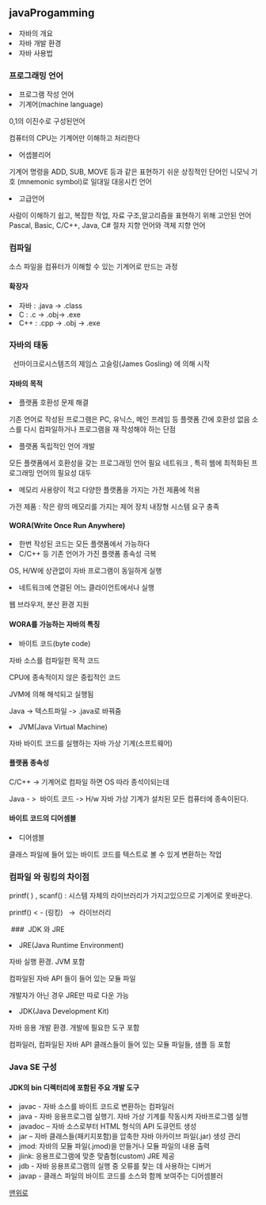 ## javaProgamming 

<li> 자바의 개요

<li> 자바 개발 환경

<li> 자바 사용법

### 프로그래밍 언어

<li> 프로그램 작성 언어

<li> 기계어(machine language) 

0,1의 이진수로 구성된언어

컴퓨터의 CPU는 기계어만 이해하고 처리한다

<li>어셉블리어

기계어 명령을 ADD, SUB, MOVE 등과 같은 표현하기 쉬운 상징적인 단어인 니모닉 기호 (mnemonic symbol)로 일대일 대응시킨 언어

<li>고급언어

사람이 이해하기 쉽고, 복잡한 작업, 자료 구조,알고리즘을 표현하기 위해 고안된 언어 Pascal, Basic, C/C++, Java, C# 절차 지향 언어와 객체 지향 언어

### 컴파일 

<p> 소스 파일을 컴퓨터가 이해할 수 있는 기계어로 만드는 과정

#### 확장자

<li>자바 : .java -> .class

<li>C : .c -> .obj-> .exe

<li>C++ : .cpp -> .obj -> .exe

### 자바의 태동

<p>  선마이크로시스템즈의 제임스 고슬링(James Gosling) 에 의해 시작

#### 자바의 목적

<li>플랫폼 호환성 문제 해결

기존 언어로 작성된 프로그램은 PC, 유닉스, 메인 프레임 등 플랫폼 간에 호환성 없음 소스를 다시 컴파일하거나 프로그램을 재 작성해야 하는 단점

<li>플랫폼 독립적인 언어 개발

모든 플랫폼에서 호환성을 갖는 프로그래밍 언어 필요 네트워크 , 특히 웹에 최적화된 프로그래밍 언어의 필요성 대두

<li> 메모리 사용량이 적고 다양한 플랫폼을 가지는 가전 제품에 적용

가전 제품 : 작은 량의 메모리를 가지는 제어 장치 내장형 시스템 요구 충족

#### WORA(Write Once Run Anywhere)

<li>한번 작성된 코드는 모든 플랫폼에서 가능하다

<li>C/C++ 등 기존 언어가 가진 플랫폼 종속성 극복

OS, H/W에 상관없이 자바 프로그램이 동일하게 실행

<li>네트워크에 연결된 어느 클라이언트에서나 실행

웹 브라우저, 분산 환경 지원

#### WORA를 가능하는 자바의 특징

<li>바이트 코드(byte code)

자바 소스를 컴파일한 목적 코드

CPU에 종속적이지 않은 중립적인 코드 

JVM에 의해 해석되고 실행됨

Java -> 텍스트파일 -> .java로 바꿔줌 

<li>JVM(Java Virtual Machine)

자바 바이트 코드를 실행하는 자바 가상 기계(소프트웨어)

#### 플랫폼 종속성

<p> C/C++ -> 기계어로 컴파일 하면 OS 따라 종석이되는데

<p> Java - >  바이트 코드 -> H/w 자바 가상 기계가 설치된 모든 컴퓨터에 종속이된다.

#### 바이트 코드의 디어셈블

<li>디어셈블

클래스 파일에 들어 있는 바이트 코드를 텍스트로 볼 수 있게 변환하는 작업

### 컴파일 와 링킹의 차이점

<p>printf( ) , scanf() : 시스템 자체의 라이브러리가 가지고있으므로 기계어로 못바꾼다.

<p> printf() < - (링킹)   ->  라이브러리  

 ###  JDK 와 JRE

<li>JRE(Java Runtime Environment)

자바 실행 환경. JVM 포함 

컴파일된 자바 API 들이 들어 있는 모듈 파일 

개발자가 아닌 경우 JRE만 따로 다운 가능

<li> JDK(Java Development Kit)

자바 응용 개발 환경. 개발에 필요한 도구 포함

컴파일러, 컴파일된 자바 API 클래스들이 들어 있는 모듈 파일들, 샘플 등 포함

### Java SE 구성

#### JDK의 bin 디렉터리에 포함된 주요 개발 도구

<li>javac - 자바 소스를 바이트 코드로 변환하는 컴파일러

<li>java - 자바 응용프로그램 실행기. 자바 가상 기계를 작동시켜 자바프로그램 실행 

<li> javadoc – 자바 소스로부터 HTML 형식의 API 도큐먼트 생성

<li> jar – 자바 클래스들(패키지포함)을 압축한 자바 아카이브 파일(.jar) 생성 관리 

<li> jmod: 자바의 모듈 파일(.jmod)을 만들거나 모듈 파일의 내용 출력 

<li> jlink: 응용프로그램에 맞춘 맞춤형(custom) JRE 제공

<li> jdb - 자바 응용프로그램의 실행 중 오류를 찾는 데 사용하는 디버거 

<li> javap - 클래스 파일의 바이트 코드를 소스와 함께 보여주는 디어셈블러

[맨위로](https://mail.naver.com/#)